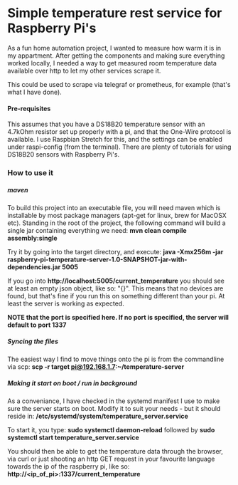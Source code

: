 # Simple temperature rest service for Raspberry Pi's
As a fun home automation project, I wanted to measure how warm it is in my appartment. After getting the components and making sure everything worked locally, I needed a way to get measured room temperature data available over http to let my other services scrape it.

This could be used to scrape via telegraf or prometheus, for example (that's what I have done).

#### Pre-requisites
This assumes that you have a DS18B20 temperature sensor with an 4.7kOhm resistor set up properly with a pi, and that the One-Wire protocol is available. I use Raspbian Stretch for this, and the settings can be enabled under raspi-config (from the terminal). There are plenty of tutorials for using DS18B20 sensors with Raspberry Pi's.

### How to use it
##### maven
To build this project into an executable file, you will need maven which is installable by most package managers (apt-get for linux, brew for MacOSX etc). Standing in the root of the project, the following command will build a single jar containing everything we need:
**mvn clean compile assembly:single**

Try it by going into the target directory, and execute:
**java -Xmx256m -jar raspberry-pi-temperature-server-1.0-SNAPSHOT-jar-with-dependencies.jar 5005**

If you go into **http://localhost:5005/current_temperature** you should see at least an empty json object, like so: "{}". This means that no devices are found, but that's fine if you run this on something different than your pi. At least the server is working as expected.

**NOTE that the port is specified here. If no port is specified, the server will default to port 1337**

##### Syncing the files
The easiest way I find to move things onto the pi is from the commandline via scp:
**scp -r target pi@192.168.1.7:~/temperature-server**

##### Making it start on boot / run in background
As a conveniance, I have checked in the systemd manifest I use to make sure the server starts on boot. Modify it to suit your needs - but it should reside in:
**/etc/systemd/system/temperature_server.service** 

To start it, you type: 
**sudo systemctl daemon-reload** followed by
**sudo systemctl start temperature_server.service**

You should then be able to get the temperature data through the browser, via curl or just shooting an http GET request in your favourite language towards the ip of the raspberry pi, like so:
**http://<ip_of_pi>:1337/current_temperature**
